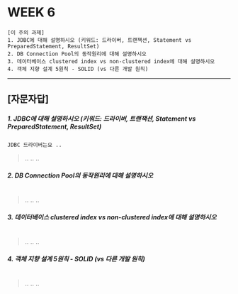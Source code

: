 

# WEEK 6

```
[이 주의 과제]
1. JDBC에 대해 설명하시오 (키워드: 드라이버, 트랜잭션, Statement vs PreparedStatement, ResultSet)
2. DB Connection Pool의 동작원리에 대해 설명하시오
3. 데이터베이스 clustered index vs non-clustered index에 대해 설명하시오
4. 객체 지향 설계 5원칙 - SOLID (vs 다른 개발 원칙)
```

-----


## [자문자답]

##### 1. JDBC에 대해 설명하시오 (키워드: 드라이버, 트랜잭션, Statement vs PreparedStatement, ResultSet)
```
JDBC 드라이버는요 ..
```
> ..
> ..
> ..


##### 2. DB Connection Pool의 동작원리에 대해 설명하시오
```

```
> ..
> ..
> ..


##### 3. 데이터베이스 clustered index vs non-clustered index에 대해 설명하시오
```

```
> ..
> ..
> ..


##### 4. 객체 지향 설계 5원칙 - SOLID (vs 다른 개발 원칙)
```

```
> ..
> ..
> ..


